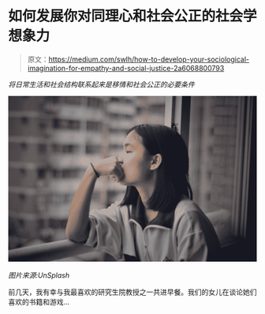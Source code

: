 # 如何发展你对同理心和社会公正的社会学想象力

> 原文：<https://medium.com/swlh/how-to-develop-your-sociological-imagination-for-empathy-and-social-justice-2a6068800793>

*将日常生活和社会结构联系起来是移情和社会公正的必要条件*

![](img/53d94a0835489f718a146a294b6d63f4.png)

*图片来源:UnSplash*

前几天，我有幸与我最喜欢的研究生院教授之一共进早餐。我们的女儿在谈论她们喜欢的书籍和游戏…